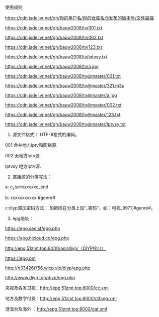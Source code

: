 
使用规则


https://cdn.jsdelivr.net/gh/你的用户名/你的仓库名@发布的版本号/文件路径


https://cdn.jsdelivr.net/gh/bauw2008/tv/001.txt

https://cdn.jsdelivr.net/gh/bauw2008/tv/002.txt

https://cdn.jsdelivr.net/gh/bauw2008/tv/123.txt

https://cdn.jsdelivr.net/gh/bauw2008/tv/iptvsy.txt

https://cdn.jsdelivr.net/gh/bauw2008/tv/a.jpg


https://cdn.jsdelivr.net/gh/bauw2008/tv@master/001.txt

https://cdn.jsdelivr.net/gh/bauw2008/tv@master/321.m3u

https://cdn.jsdelivr.net/gh/bauw2008/tv@master/a.jpg

https://cdn.jsdelivr.net/gh/bauw2008/tv@master/002.txt

https://cdn.jsdelivr.net/gh/bauw2008/tv@master/123.txt

https://cdn.jsdelivr.net/gh/bauw2008/tv@master/iptvsy.txt

1. 源文件格式： UTF-8格式的编码。

001 合并地方iptv和网络源.

002 无地方iptv源.

Iptvsy 地方iptv源.

2. 直播源的分类写法：

a: $c_startxxxxxx$c_end

b: xxxxxxxxxxx,#genre#

c:diyp源加密码方式： 加密码在分类上加"_密码”，如：电视_9977,#genre#。

3. epg地址：

https://epg.sec.st/epg.php

https://epg.hicloud.co/epg.php

http://epg.51zmt.top:8000/api/diyp/（DIYP接口）

https://epg.pm

http://n33426t756.wicp.vip/diyp/epg.php

http://www.diyp.top/diyp/epg.php

央视及各省卫视：http://epg.51zmt.top:8000/cc.xml

地方及数字付费：http://epg.51zmt.top:8000/difang.xml

港澳台及海外 ：http://epg.51zmt.top:8000/gat.xml
